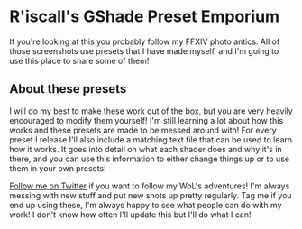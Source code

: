 # R'iscall's GShade Preset Emporium

If you're looking at this you probably follow my FFXIV photo antics. All of those screenshots use presets that I have made myself, and I'm going to use this place to share some of them!

## About these presets
I will do my best to make these work out of the box, but you are very heavily encouraged to modify them yourself! I'm still learning a lot about how this works and these presets are made to be messed around with! For every preset I release I'll also include a matching text file that can be used to learn how it works. It goes into detail on what each shader does and why it's in there, and you can use this information to either change things up or to use them in your own presets!

[Follow me on Twitter](https://twitter.com/RiscallXIV) if you want to follow my WoL's adventures! I'm always messing with new stuff and put new shots up pretty regularly. Tag me if you end up using these, I'm always happy to see what people can do with my work! I don't know how often I'll update this but I'll do what I can!
